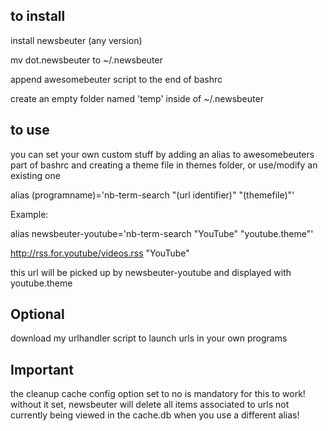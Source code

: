 ## to install
install newsbeuter (any version)

mv dot.newsbeuter to ~/.newsbeuter

append awesomebeuter script to the end of bashrc

create an empty folder named 'temp' inside of ~/.newsbeuter

## to use
you can set your own custom stuff by adding an alias to awesomebeuters part of bashrc and creating a theme file in themes folder, or use/modify an existing one

alias (programname)='nb-term-search "(url identifier)" "(themefile)"'

Example:

alias newsbeuter-youtube='nb-term-search "YouTube" "youtube.theme"'

http://rss.for.youtube/videos.rss "YouTube"

this url will be picked up by newsbeuter-youtube and displayed with youtube.theme



## Optional
download my urlhandler script to launch urls in your own programs

## Important
the cleanup cache config option set to no is mandatory for this to work! without it set, newsbeuter will delete all items associated to urls not currently being viewed in the cache.db when you use a different alias!
